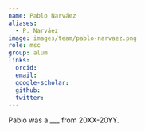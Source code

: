 ```yaml
---
name: Pablo Narváez
aliases:
  - P. Narváez
image: images/team/pablo-narvaez.png
role: msc
group: alum
links:
  orcid: 
  email: 
  google-scholar: 
  github: 
  twitter: 
---
```


Pablo was a ___ from 20XX-20YY.